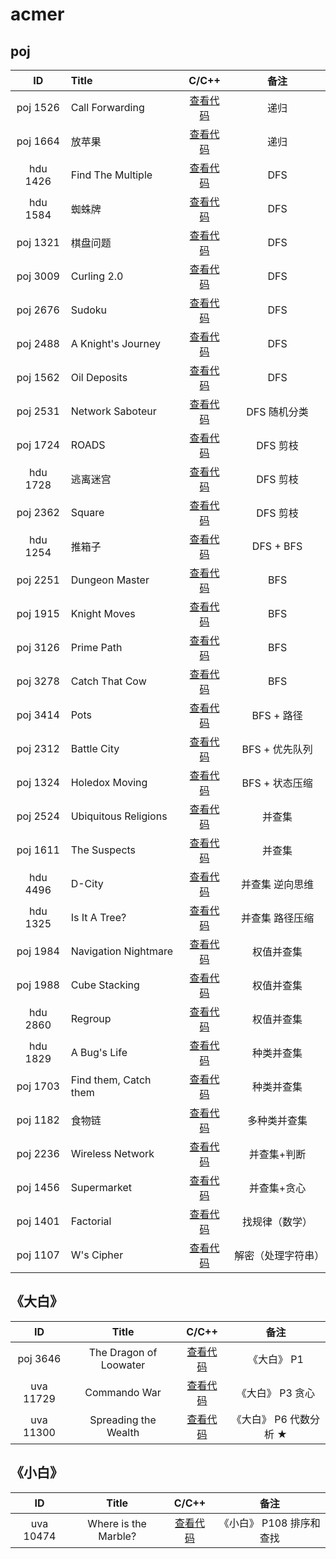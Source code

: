 # acmer

## poj
|     ID   | Title                               |                C/C++                                                   | 备注                          |
| :------: | :---------------------------------- | :--------------------------------------------------------------------: | :---------------------------: |
| poj 1526 | Call Forwarding                     | [查看代码](https://github.com/superkunn/acmer/blob/master/poj/1526.md) | 递归                          |
| poj 1664 | 放苹果                              | [查看代码](https://github.com/superkunn/acmer/blob/master/poj/1664.md) | 递归                          |
| hdu 1426 | Find The Multiple                   | [查看代码](https://github.com/superkunn/acmer/blob/master/poj/1426.md) | DFS                           |
| hdu 1584 | 蜘蛛牌                              | [查看代码](https://github.com/superkunn/acmer/blob/master/hdu/1584.md) | DFS                           |
| poj 1321 | 棋盘问题                            | [查看代码](https://github.com/superkunn/acmer/blob/master/poj/1321.md) | DFS                           |
| poj 3009 | Curling 2.0                         | [查看代码](https://github.com/superkunn/acmer/blob/master/poj/3009.md) | DFS                           |
| poj 2676 | Sudoku                              | [查看代码](https://github.com/superkunn/acmer/blob/master/poj/2676.md) | DFS                           |
| poj 2488 | A Knight's Journey                  | [查看代码](https://github.com/superkunn/acmer/blob/master/poj/2488.md) | DFS                           |
| poj 1562 | Oil Deposits                        | [查看代码](https://github.com/superkunn/acmer/blob/master/poj/1562.md) | DFS                           |
| poj 2531 | Network Saboteur                    | [查看代码](https://github.com/superkunn/acmer/blob/master/poj/2531.md) | DFS  随机分类                 |
| poj 1724 | ROADS                               | [查看代码](https://github.com/superkunn/acmer/blob/master/poj/1724.md) | DFS  剪枝                     |
| hdu 1728 | 逃离迷宫                            | [查看代码](https://github.com/superkunn/acmer/blob/master/hdu/1728.md) | DFS  剪枝                     |
| poj 2362 | Square                              | [查看代码](https://github.com/superkunn/acmer/blob/master/poj/2362.md) | DFS  剪枝                     |
| hdu 1254 | 推箱子                              | [查看代码](https://github.com/superkunn/acmer/blob/master/hdu/1254.md) | DFS + BFS                     |
| poj 2251 | Dungeon Master                      | [查看代码](https://github.com/superkunn/acmer/blob/master/poj/2251.md) | BFS                           |
| poj 1915 | Knight Moves                        | [查看代码](https://github.com/superkunn/acmer/blob/master/poj/1915.md) | BFS                           |
| poj 3126 | Prime Path                          | [查看代码](https://github.com/superkunn/acmer/blob/master/poj/3126.md) | BFS                           |
| poj 3278 | Catch That Cow                      | [查看代码](https://github.com/superkunn/acmer/blob/master/poj/3278.md) | BFS                           |
| poj 3414 | Pots                                | [查看代码](https://github.com/superkunn/acmer/blob/master/poj/3414.md) | BFS + 路径                    |
| poj 2312 | Battle City                         | [查看代码](https://github.com/superkunn/acmer/blob/master/poj/2312.md) | BFS + 优先队列                |
| poj 1324 | Holedox Moving                      | [查看代码](https://github.com/superkunn/acmer/blob/master/poj/1324.md) | BFS + 状态压缩                |
| poj 2524 | Ubiquitous Religions                | [查看代码](https://github.com/superkunn/acmer/blob/master/poj/2524.md) | 并查集                        |
| poj 1611 | The Suspects                        | [查看代码](https://github.com/superkunn/acmer/blob/master/poj/1611.md) | 并查集                        |
| hdu 4496 | D-City                              | [查看代码](https://github.com/superkunn/acmer/blob/master/hdu/4496.md) | 并查集 逆向思维               |
| hdu 1325 | Is It A Tree?                       | [查看代码](https://github.com/superkunn/acmer/blob/master/hdu/1325.md) | 并查集 路径压缩               |
| poj 1984 | Navigation Nightmare                | [查看代码](https://github.com/superkunn/acmer/blob/master/poj/1984.md) | 权值并查集                    |
| poj 1988 | Cube Stacking                       | [查看代码](https://github.com/superkunn/acmer/blob/master/poj/1988.md) | 权值并查集                    |
| hdu 2860 | Regroup                             | [查看代码](https://github.com/superkunn/acmer/blob/master/hdu/2860.md) | 权值并查集                    |
| hdu 1829 | A Bug's Life                        | [查看代码](https://github.com/superkunn/acmer/blob/master/hdu/1829.md) | 种类并查集                    |
| poj 1703 | Find them, Catch them               | [查看代码](https://github.com/superkunn/acmer/blob/master/poj/1703.md) | 种类并查集                    |
| poj 1182 | 食物链                              | [查看代码](https://github.com/superkunn/acmer/blob/master/poj/1182.md) | 多种类并查集                  |
| poj 2236 | Wireless Network                    | [查看代码](https://github.com/superkunn/acmer/blob/master/poj/2236.md) | 并查集+判断                   |
| poj 1456 | Supermarket                         | [查看代码](https://github.com/superkunn/acmer/blob/master/poj/1456.md) | 并查集+贪心                   |
| poj 1401 | Factorial                           | [查看代码](https://github.com/superkunn/acmer/blob/master/poj/1401.md) | 找规律（数学）                |
| poj 1107 | W's Cipher                          | [查看代码](https://github.com/superkunn/acmer/blob/master/poj/1107.md) | 解密（处理字符串）            |


## 《大白》
|     ID    | Title                               |                C/C++                                                    | 备注                          |
| :-------: | :---------------------------------: | :--------------------------------------------------------------------:  | :---------------------------: |
| poj 3646  | The Dragon of Loowater              | [查看代码](https://github.com/superkunn/acmer/blob/master/poj/3646.md)  | 《大白》 P1                   |
| uva 11729 | Commando War                        | [查看代码](https://github.com/superkunn/acmer/blob/master/uva/11729.md) | 《大白》 P3  贪心             |
| uva 11300 | Spreading the Wealth                | [查看代码](https://github.com/superkunn/acmer/blob/master/uva/11300.md) | 《大白》 P6  代数分析 ★       |

## 《小白》
|     ID    | Title                               |                C/C++                                                    | 备注                          |
| :-------: | :---------------------------------: | :--------------------------------------------------------------------:  | :---------------------------: |
| uva 10474 | Where is the Marble?                | [查看代码](https://github.com/superkunn/acmer/blob/master/uva/10474.md) | 《小白》 P108   排序和查找    |



